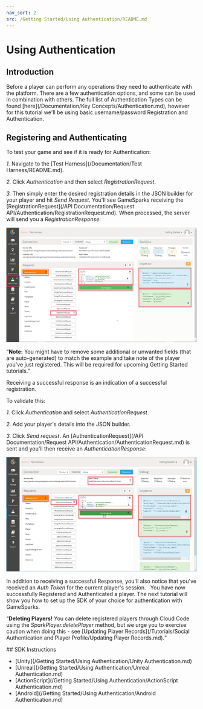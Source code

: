 ```yaml
---
nav_sort: 2
src: /Getting Started/Using Authentication/README.md
---
```


# Using Authentication

## Introduction

Before a player can perform any operations they need to authenticate with the platform. There are a few authentication options, and some can be used in combination with others. The full list of Authentication Types can be found [here](/Documentation/Key Concepts/Authentication.md), however for this tutorial we'll be using basic username/password Registration and Authentication.

## Registering and Authenticating

To test your game and see if it is ready for Authentication:

*1.* Navigate to the [Test Harness](/Documentation/Test Harness/README.md).

*2.* Click *Authentication* and then select *RegistrationRequest*.

*3.* Then simply enter the desired registration details in the JSON builder for your player and hit *Send Request*. You'll see GameSparks receiving the [RegistrationRequest](/API Documentation/Request API/Authentication/RegistrationRequest.md). When processed, the server will send you a *RegistrationResponse*:

![](img/UsingAuthentication/3.png)

<q>**Note:** You might have to remove some additional or unwanted fields (that are auto-generated) to match the example and take note of the player you've just registered. This will be required for upcoming Getting Started tutorials.</q>

Receiving a successful response is an indication of a successful registration.

To validate this:

*1.* Click *Authentication* and select *AuthenticationRequest*.

*2.* Add your player's details into the JSON builder.

*3.* Click *Send request*. An [AuthenticationRequest](/API Documentation/Request API/Authentication/AuthenticationRequest.md) is sent and you'll then receive an *AuthenticationResponse*:

![](img/UsingAuthentication/4.png)

In addition to receiving a successful Response, you'll also notice that you've received an *Auth Token* for the current player's session.
 
You have now successfully Registered and Authenticated a player. The next tutorial will show you how to set up the SDK of your choice for authentication with GameSparks.

<q>**Deleting Players!** You can delete registered players through Cloud Code using the *SparkPlayer.deletePlayer* method, but we urge you to exercise caution when doing this - see [Updating Player Records](/Tutorials/Social Authentication and Player Profile/Updating Player Records.md).</q> 

## SDK Instructions

* [Unity](/Getting Started/Using Authentication/Unity Authentication.md)
* [Unreal](/Getting Started/Using Authentication/Unreal Authentication.md)
* [ActionScript](/Getting Started/Using Authentication/ActionScript Authentication.md)
* [Android](/Getting Started/Using Authentication/Android Authentication.md)

